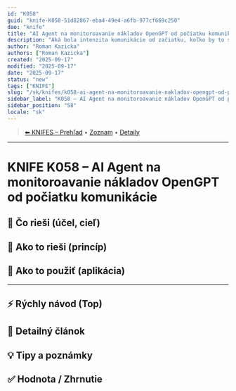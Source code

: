```yaml
---
id: "K058"
guid: "knife-K058-51d82867-eba4-49e4-a6fb-977cf669c250"
dao: "knife"
title: "AI Agent na monitoroavanie nákladov OpenGPT od počiatku komunikácie"
description: "Aká bola intenzita komunikácie od začiatku, koľko by to stálo cez API, Ktoré témy skonzumovali najviac energie?"
author: "Roman Kazicka"
authors: ["Roman Kazicka"]
created: "2025-09-17"
modified: "2025-09-17"
date: "2025-09-17"
status: "new"
tags: ["KNIFE"]
slug: "/sk/knifes/k058-ai-agent-na-monitoroavanie-nakladov-opengpt-od-pociatku-komunikacie"
sidebar_label: "K058 – AI Agent na monitoroavanie nákladov OpenGPT od počiatku komunikácie"
sidebar_position: "58"
locale: "sk"
---
```

<!-- body:start -->

<!-- nav:knifes -->
> [⬅ KNIFES – Prehľad](../overview.md) • [Zoznam](../KNIFE_Overview_List.md) • [Detaily](../KNIFE_Overview_Details.md)
---
# KNIFE K058 – AI Agent na monitoroavanie nákladov OpenGPT od počiatku komunikácie

## 🎯 Čo rieši (účel, cieľ)

## 🧩 Ako to rieši (princíp)

## 🧪 Ako to použiť (aplikácia)

---

## ⚡ Rýchly návod (Top)

## 📜 Detailný článok

## 💡 Tipy a poznámky

## ✅ Hodnota / Zhrnutie
